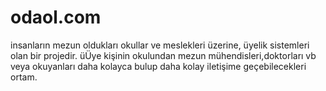 # odaol.com
insanların mezun oldukları okullar ve meslekleri üzerine, üyelik sistemleri olan bir projedir.
üÜye kişinin okulundan mezun mühendisleri,doktorları vb veya okuyanları daha kolayca bulup daha kolay iletişime geçebilecekleri ortam.
